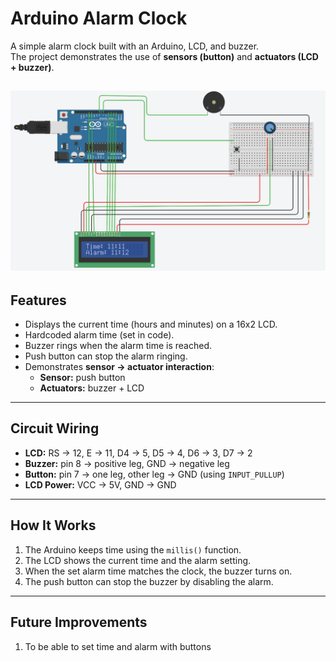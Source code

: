 # Arduino Alarm Clock

A simple alarm clock built with an Arduino, LCD, and buzzer.  
The project demonstrates the use of **sensors (button)** and **actuators (LCD + buzzer)**.

![Preview](alarm.png)
---

## Features
- Displays the current time (hours and minutes) on a 16x2 LCD.
- Hardcoded alarm time (set in code).
- Buzzer rings when the alarm time is reached.
- Push button can stop the alarm ringing.
- Demonstrates **sensor → actuator interaction**:
  - **Sensor:** push button
  - **Actuators:** buzzer + LCD
---

## Circuit Wiring
- **LCD:** RS → 12, E → 11, D4 → 5, D5 → 4, D6 → 3, D7 → 2  
- **Buzzer:** pin 8 → positive leg, GND → negative leg  
- **Button:** pin 7 → one leg, other leg → GND (using `INPUT_PULLUP`)  
- **LCD Power:** VCC → 5V, GND → GND  

---

## How It Works
1. The Arduino keeps time using the `millis()` function.
2. The LCD shows the current time and the alarm setting.
3. When the set alarm time matches the clock, the buzzer turns on.
4. The push button can stop the buzzer by disabling the alarm.

---

## Future Improvements
1. To be able to set time and alarm with buttons
